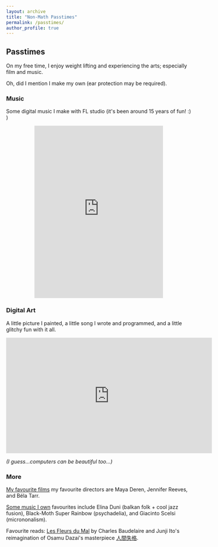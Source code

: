 ```yaml
---
layout: archive
title: "Non-Math Passtimes"
permalink: /passtimes/
author_profile: true
---
```



## Passtimes

On my free time, I enjoy weight lifting and experiencing the arts; especially film and music.  


Oh, did I mention I make my own (ear protection may be required).

### Music 

Some digital music I make with FL studio (it's been around 15 years of fun! :) )

<p align="center">
<iframe style="border: 0; width: 350px; height: 470px;" src="https://bandcamp.com/EmbeddedPlayer/album=267821854/size=large/bgcol=ffffff/linkcol=0687f5/tracklist=false/transparent=true/" seamless><a href="https://whererealitybends.bandcamp.com/album/2-6">П̷̠̐́̀͝р̷͈̲͑̀̿̈о̸̖̻̏̓с̷̜̩͔̃̕л̸̤͇̺̈͆͛͠ͅа̵͇̘̓͋̐͘в̸̨̬̓̈́̽̃л̶̧̩͖̟͒̄̇̏е̶̢͕̲̹̽̒н̷̡̹̯͛̿̈̊и̴̙̯̟̉͑̂̕е̸̖̋͗ ̷͎̗͚̫̊в̵̨̩̇͗͘͠ ̴̨̲̣̇͑͑2̴͕̈͂́͘6̵̬́̽̃ ̵͙̪̹͝д̸̩̥̀͛в̴̧͖͓̏͂͂и̸̻͋ж̴̗̮͖͓͂͘е̴̯̐̔͠͝н̵̩̀̏̒ͅи̶̨̱͠я̸̱̝͊̅͒х̸͕͓̆ͅ by Ω̵h̴ε̶r̸ε̵ ̶R̴ε̵α̴l̴ι̶t̸η̵ ̷Β̵ε̵n̸δ̷s̷.̸.̶.̸</a></iframe>
</p>

### Digital Art

A little picture I painted, a little song I wrote and programmed, and a little glitchy fun with it all. 

<p align="center">
<iframe width="560" height="315" src="https://www.youtube.com/embed/vKdfuP-XQok" title="YouTube video player" frameborder="0" allow="accelerometer; autoplay; clipboard-write; encrypted-media; gyroscope; picture-in-picture" allowfullscreen></iframe>
</p>

*(I guess...computers can be beautiful too...)*

### More
[My favourite films](http://www.imdb.com/list/ls002704424/) my favourite directors are Maya Deren, Jennifer Reeves, and Béla Tarr.

[Some music I own](https://bandcamp.com/whererealityends) favourites include Elina Duni (balkan folk + cool jazz fusion), Black-Moth Super Rainbow (psychadelia), and Giacinto Scelsi (micrononalism).

Favourite reads: [Les Fleurs du Mal](https://fr.wikisource.org/wiki/Les_Fleurs_du_mal/1861/Texte_entier) by Charles Baudelaire and Junji Ito's reimagination of Osamu Dazai's masterpiece [人間失格](https://www.goodreads.com/en/book/show/43909397-no-longer-human).